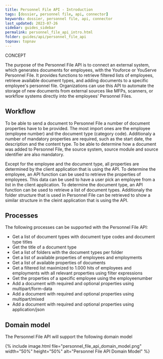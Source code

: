 ```yaml
---
title: Personnel File API - Introduction
tags: [dossier, personnel file, api, connector]
keywords: dossier, personnel file, api, connector
last_updated: 2023-07-26
sidebar: guides_sidebar
permalink: personnel_file_api_intro.html
folder: guides/api/personnel_file_api
topnav: topnav
---
```


<span class="label label-success">CONCEPT</span>

The purpose of the Personnel File API is to connect an external system, which generates documents for employees, with the Youforce or YouServe Personnel File. It provides functions to retrieve filtered lists of employees, retrieve available document types, and adding documents to a specific employee's personnel file. Organizations can use this API to automate the storage of new documents from external sources like MFPs, scanners, or workflow systems directly into the employees' Personnel Files.

## Workflow
To be able to send a document to Personnel File a number of document properties have to be provided. The most import ones are the employee (employee number) and the document type (category code). Additionaly a number of mandatory properties are required, such as the start date, the description and the content type. To be able to determine how a document was added to Personnel File, the source system, source module and source identifier are also mandatory.

Except for the employee and the document type, all properties are determined by the client application that is using the API. To determine the employee, an API function can be used to retrieve the properties of employees. This data can be used to have a user pick an employee from a list in the client application. To determine the document type, an API function can be used to retrieve a list of document types. Additionaly the folder structure that is used in Personnel File can be retrieved to show a similar structure in the cleint application that is using the API.

## Processes
The following processes can be supported with the Personnel File API:

- Get a list of document types with document type codes and document type titles
- Get the title of a document type
- Get a list of folders with the document types per folder
- Get a list of available properties of employees and employments
- Get a list of available properties of documents
- Get a filtered list maximized to 1.000 hits of employees and employments with all relevant properties using filter expressions
- Get the properties of a specific employee using the employeenumber
- Add a document with required and optional properties using multipart/form-data
- Add a document with required and optional properties using multipart/mixed
- Add a document with required and optional properties using application/json

## Domain model
The Personnel File API will support the following domain model

{% include image.html file="personnel_file_api_domain_model.png" width="50%" height="50%" alt="Personnel File API Domain Model" %}
